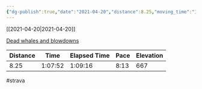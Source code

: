 ```yaml
---
{"dg-publish":true,"date":"2021-04-20","distance":8.25,"moving_time":"1:07:52","elapsed_time":"1:09:16","pace":"8:13","total_elevation_gain":667,"url":"https://www.strava.com/activities/5163597799","permalink":"/01-personal/strava/2021-04-20-dead-whales-and-blowdowns/","dgPassFrontmatter":true}
---
```



[[2021-04-20\|2021-04-20]]

[Dead whales and blowdowns](https://www.strava.com/activities/5163597799)

| Distance | Time    | Elapsed Time | Pace | Elevation |
| -------- | ------- | ------------ | ---- | --------- |
| 8.25     | 1:07:52 | 1:09:16      | 8:13 | 667       |




#strava
